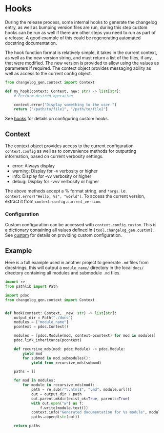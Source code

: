 # Hooks

During the release process, some internal hooks to generate the changelog
entry, as well as bumping version files are run, during this step custom hooks
can be run as well if there are other steps you need to run as part of a
release. A good example of this could be regenerating automated docstring
documentation.

The hook function format is relatively simple, it takes in the current context,
as well as the new version string, and must return a list of the
files, if any, that were modified. The new version is provided to allow
using the values as parameters if required. The context object provides
messaging ability as well as access to the current config object.

```python
from changelog_gen.context import Context

def my_hook(context: Context, new: str) -> list[str]:
    # Perform desired operation

    context.error("Display something to the user.")
    return ["/path/to/file1", "/path/to/file2"]
```
See
[hooks](https://nrwldev.github.io/changelog-gen/configuration/#hooks)
for details on configuring custom hooks.


## Context

The context object provides access to the current configuration
`context.config` as well as to convenience methods for outputting information,
based on current verbosity settings.

* error: Always display
* warning: Display for -v verbosity or higher
* info: Display for -vv verbosity or higher
* debug: Display for -vvv verbosity or higher

The above methods accept a % format string, and `*args`. i.e.
`context.error("Hello, %s", "world")`.  To access the current version, extract
it from `context.config.current_version`.

### Configuration

Custom configuration can be accessed  with `context.config.custom`. This is a
dictionary containing all values defined in `[tool.changelog_gen.custom]`.  See
[custom](https://nrwldev.github.io/changelog-gen/configuration/#custom) for
details on providing custom configuration.

## Example

Here is a full example used in another project to generate `.md` files from
docstrings, this will output a `module_name/`  directory in the local `docs/`
directory containing all modules and submodule `.md` files.


```python
import re
from pathlib import Path

import pdoc
from changelog_gen.context import Context


def hook(context: Context, _new: str) -> list[str]:
    output_dir = Path("./docs")
    modules = ["module_name"]
    pcontext = pdoc.Context()

    modules = [pdoc.Module(mod, context=pcontext) for mod in modules]
    pdoc.link_inheritance(pcontext)

    def recursive_mds(mod: pdoc.Module) -> pdoc.Module:
        yield mod
        for submod in mod.submodules():
            yield from recursive_mds(submod)

    paths = []

    for mod in modules:
        for module in recursive_mds(mod):
            path = re.sub(r"\.html$", ".md", module.url())
            out = output_dir / path
            out.parent.mkdir(exist_ok=True, parents=True)
            with out.open("w") as f:
                f.write(module.text())
            context.info("Generated documentation for %s module", module.name)
            paths.append(str(out))

    return paths
```

